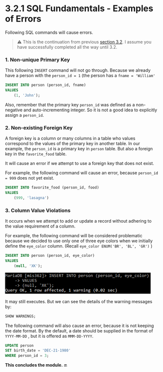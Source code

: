 # 3.2.1 SQL Fundamentals - Examples of Errors 

Following SQL commands will cause errors.

> :warning: This is the continuation from previous [section 3.2](https://zwentt.github.io/wsu-mis-362/3.2%20SQL%20Fundamentals%20Creating%20Database%20and%20Tables). I assume you have successfully completed all the way until 3.2.

### 1. Non-unique Primary Key

This following `INSERT` command will not go through. Because we already have a person with the `person_id = 1` (the person has a `fname = 'William'`

```sql
INSERT INTO person (person_id, fname)
VALUES
	(1, 'John');
```

Also, remember that the primary key `person_id` was defined as a non-negative and auto-incrementing integer. So it is not a good idea to explicitly assign a `person_id`.

### 2. Non-existing Foreign Key 

A foreign key is a column or many columns in a table who values correspond to the values of the primary key in another table. In our example, the `person_id` is a primary key in `person` table. But also a foreign key in the `favorite_food` table. 

It will cause an error if we attempt to use a foreign key that does not exist. 

For example, the following command will cause an error, because `person_id = 999`  does not yet exist. 

```sql
INSERT INTO favorite_food (person_id, food)
VALUES
	(999, 'lasagna')
```



### 3. Column Value Violations 

It occurs when we attempt to add or update a record without adhering to the value requirement of a column. 

For example, the following command will be considered problematic because we decided to use only one of three eye colors when we initially define the `eye_color` column. (Recall  `eye_color ENUM('BR', 'BL', 'GR')` )

```sql
INSERT INTO person (person_id, eye_color)
VALUES
	(null, 'XK');
```

![image-20210918220616699](images/image-20210918220616699.png)

It may still executes. But we can see the details of the warning messages by: 

```sql
SHOW WARNINGS;
```

The following command will also cause an error, because it is not keeping the date format. By the default, a date should be supplied in the format of `YYYY-MM-DD` , but it is offered as `MMM-DD-YYYY`. 

```sql
UPDATE person
SET birth_date = 'DEC-21-1980'
WHERE person_id = 3;
```

**This concludes the module.** :end: 
